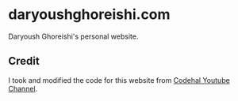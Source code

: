# daryoushghoreishi.com
Daryoush Ghoreishi's personal website.

## Credit
I took and modified the code for this website from [Codehal Youtube Channel](https://www.youtube.com/watch?v=Tkp3FDgOueM&t=3022s).
